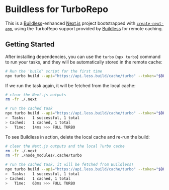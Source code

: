 # Buildless for TurboRepo

This is a [Buildless](https://less.build)-enhanced [Next.js](https://nextjs.org/) project bootstrapped with [`create-next-app`](https://github.com/vercel/next.js/tree/canary/packages/create-next-app), using the TurboRepo support provided by [Buildless](https://less.build) for remote caching.

## Getting Started

After installing dependencies, you can use the `turbo` (`npx turbo`) command to run your tasks, and they will be automatically stored in the remote cache:

```bash
# Run the 'build' script for the first time
npx turbo build --api="https://api.less.build/cache/turbo" --token="$BUILDLESS_API_KEY" --team="my-team"
```

If we run the task again, it will be fetched from the local cache:

```bash 
# clear the Next.js outputs
rm -fr ./.next

# run the cached task
npx turbo build --api="https://api.less.build/cache/turbo" --token="$BUILDLESS_API_KEY" --team="my-team"
>  Tasks:   1 successful, 1 total
> Cached:   1 cached, 1 total
>   Time:   14ms >>> FULL TURBO
```

To see Buildless in action, delete the local cache and re-run the build:

```bash
# clear the Next.js outputs and the local Turbo cache
rm -fr ./.next
rm -fr ./node_modules/.cache/turbo

# run the cached task, it will be fetched from Buildless!
npx turbo build --api="https://api.less.build/cache/turbo" --token="$BUILDLESS_API_KEY" --team="my-team"
>  Tasks:   1 successful, 1 total
> Cached:   1 cached, 1 total
>   Time:   63ms >>> FULL TURBO
```